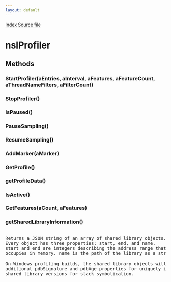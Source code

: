 ```yaml
---
layout: default
---
```

<div id='links'><a href="../index.html">Index</a>
<a href="http://dxr.mozilla.org/mozilla-central/source/tools/profiler/nsIProfiler.idl">Source file</a>
</div>

# nsIProfiler #

## Methods ##

### StartProfiler(aEntries, aInterval, aFeatures, aFeatureCount, aThreadNameFilters, aFilterCount) ###

### StopProfiler() ###

### IsPaused() ###

### PauseSampling() ###

### ResumeSampling() ###

### AddMarker(aMarker) ###

### GetProfile() ###

### getProfileData() ###

### IsActive() ###

### GetFeatures(aCount, aFeatures) ###

### getSharedLibraryInformation() ###
<pre>  
Returns a JSON string of an array of shared library objects.  
Every object has three properties: start, end, and name.  
start and end are integers describing the address range that the library  
occupies in memory. name is the path of the library as a string.  
  
On Windows profiling builds, the shared library objects will have  
additional pdbSignature and pdbAge properties for uniquely identifying  
shared library versions for stack symbolication.  
  
</pre>